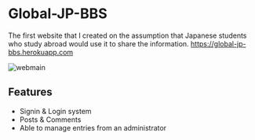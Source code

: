 # Global-JP-BBS
The first website that I created on the assumption that Japanese students who study abroad would use it to share the information.
https://global-jp-bbs.herokuapp.com

![webmain](https://user-images.githubusercontent.com/36804811/57454192-3838e800-72a3-11e9-8596-26750d9c1b66.png)

## Features
- Signin & Login system
- Posts & Comments
- Able to manage entries from an administrator
